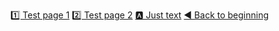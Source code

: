 [1️⃣ Test page 1](/page:1.md)
[2️⃣ Test page 2](/page:2.md)
[🅰️ Just text](/page:4.md)
[◀️ Back to beginning](/page:start.md)